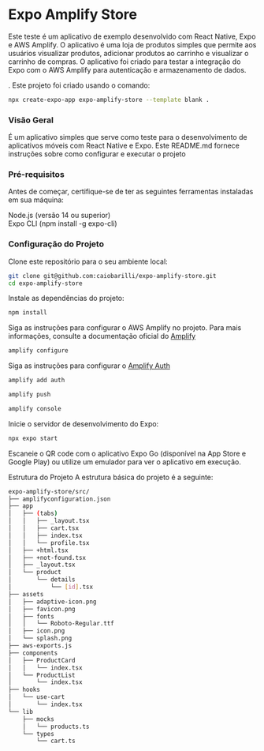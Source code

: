 # Expo Amplify Store

Este teste é um aplicativo de exemplo desenvolvido com React Native, Expo e AWS Amplify. O aplicativo é uma loja de produtos simples que permite aos usuários visualizar produtos, adicionar produtos ao carrinho e visualizar o carrinho de compras. O aplicativo foi criado para testar a integração do Expo com o AWS Amplify para autenticação e armazenamento de dados.

. Este projeto foi criado usando o comando:

```bash
npx create-expo-app expo-amplify-store --template blank .
```

### Visão Geral

É um aplicativo simples que serve como teste para o desenvolvimento de aplicativos móveis
com React Native e Expo. Este README.md fornece instruções sobre como configurar e executar o projeto

### Pré-requisitos

Antes de começar, certifique-se de ter as seguintes ferramentas instaladas em sua máquina:

Node.js (versão 14 ou superior) <br/>
Expo CLI (npm install -g expo-cli)


### Configuração do Projeto

Clone este repositório para o seu ambiente local:

```bash
git clone git@github.com:caiobarilli/expo-amplify-store.git
cd expo-amplify-store
```

Instale as dependências do projeto:

```bash
npm install
```

Siga as instruções para configurar o AWS Amplify no projeto. Para mais informações, consulte a documentação oficial do [Amplify](https://docs.amplify.aws/gen1/react/start/getting-started/installation/)

```bash
amplify configure
```

Siga as instruções para configurar o [Amplify Auth](https://docs.amplify.aws/gen1/react/build-a-backend/auth/set-up-auth/)

```bash
amplify add auth

amplify push

amplify console
```

Inicie o servidor de desenvolvimento do Expo:

```bash
npx expo start
```

Escaneie o QR code com o aplicativo Expo Go (disponível na App Store e Google Play) ou utilize um emulador para ver o aplicativo em execução.

Estrutura do Projeto
A estrutura básica do projeto é a seguinte:

```bash
expo-amplify-store/src/
├── amplifyconfiguration.json
├── app
│   ├── (tabs)
│   │   ├── _layout.tsx
│   │   ├── cart.tsx
│   │   ├── index.tsx
│   │   └── profile.tsx
│   ├── +html.tsx
│   ├── +not-found.tsx
│   ├── _layout.tsx
│   └── product
│       └── details
│           └── [id].tsx
├── assets
│   ├── adaptive-icon.png
│   ├── favicon.png
│   ├── fonts
│   │   └── Roboto-Regular.ttf
│   ├── icon.png
│   └── splash.png
├── aws-exports.js
├── components
│   ├── ProductCard
│   │   └── index.tsx
│   └── ProductList
│       └── index.tsx
├── hooks
│   └── use-cart
│       └── index.tsx
└── lib
    ├── mocks
    │   └── products.ts
    └── types
        └── cart.ts
```
